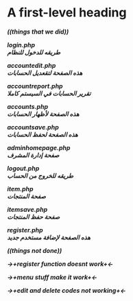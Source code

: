 # A first-level heading

***((things that we did))*** 

***login.php*** <br/>  ***طريقه للدخول للنظام***

***accountedit.php*** <br/>  ***هذه الصفحة لتقعديل الحسابات***


***accountreport.php*** <br/> ***تقرير الحسابات في السيستم كاملا***


***accounts.php*** <br/> ***هذه الصفحة لأظهار الحسابات***


***accountsave.php*** <br/> ***هذه الصفحة لحفظ الحسابات***


***adminhomepage.php*** <br/> ***صفحة إدارة المشرف***


***logout.php*** <br/> ***طريقه للخروج من الحساب***


***item.php*** <br/> ***صفحة المنتجات***


***itemsave.php*** <br/> ***صفحة حفظ المنتجات***


***register.php*** <br/> ***هذه الصفحة لإضافة مستخدم جديد***


***((things not done))***  <br/> 


***->+register function doesnt work+<-*** <br/> 


***->+menu stuff make it work+<-***


***->+edit and delete codes not working+<-***

